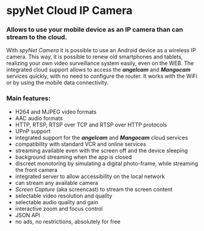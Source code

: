 # spyNet Cloud IP Camera

### Allows to use your mobile device as an IP camera than can stream to the cloud.

With *spyNet Camera* it is possible to use an Android device as a wireless IP camera.
This way, it is possible to renew old smartphones and tablets, realizing your own video surveillance system easily, even on the WEB. 
The integrated cloud support allows to access the ***angelcam*** and ***Mangocam*** services quickly, 
with no need to configure the router. 
It works with the WiFi or by using the mobile data connectivity.

### Main features:

* H264 and MJPEG video formats
* AAC audio formats
* HTTP, RTSP, RTSP over TCP and RTSP over HTTP protocols
* UPnP support
* integrated support for the ***angelcam*** and ***Mangocam*** cloud services
* compatibility with standard VCR and online services
* streaming available even with the screen off and the device sleeping
* background streaming when the app is closed
* discreet monotoring by simulating a digital photo-frame, while streaming the front camera
* integrated server to allow accessibility on the local network
* can stream any available camera
* *Screen Capture* (aka screencast) to stream the screen content
* selectable video resolution and quality
* selectable audio quality and gain
* interactive zoom and focus control
* JSON API
* no ads, no restrictions, absolutely for free
